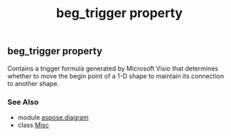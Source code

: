﻿---
title: beg_trigger property
second_title: Aspose.Diagram for Python via .NET API References
description: 
type: docs
weight: 30
url: /python-net/aspose.diagram/misc/beg_trigger/
is_root: false
---

## beg_trigger property


Contains a trigger formula generated by Microsoft Visio that determines whether to move the begin point of a 1-D shape to maintain its connection to another shape.

### See Also
* module [aspose.diagram](../../)
* class [Misc](/diagram/python-net/aspose.diagram/misc)
